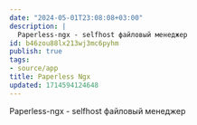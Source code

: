 ```yaml
---
date: "2024-05-01T23:08:08+03:00"
description: |
  Paperless-ngx - selfhost файловый менеджер
id: b46zou88lx213wj3mc6pyhm
publish: true
tags:
- source/app
title: Paperless Ngx
updated: 1714594124648
---
```


Paperless-ngx - selfhost файловый менеджер